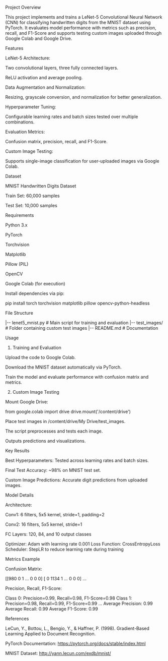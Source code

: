 Project Overview

This project implements and trains a LeNet-5 Convolutional Neural Network (CNN) for classifying handwritten digits from the MNIST dataset using PyTorch. It evaluates model performance with metrics such as precision, recall, and F1-Score and supports testing custom images uploaded through Google Colab and Google Drive.

Features

LeNet-5 Architecture:

Two convolutional layers, three fully connected layers.

ReLU activation and average pooling.

Data Augmentation and Normalization:

Resizing, grayscale conversion, and normalization for better generalization.

Hyperparameter Tuning:

Configurable learning rates and batch sizes tested over multiple combinations.

Evaluation Metrics:

Confusion matrix, precision, recall, and F1-Score.

Custom Image Testing:

Supports single-image classification for user-uploaded images via Google Colab.

Dataset

MNIST Handwritten Digits Dataset

Train Set: 60,000 samples

Test Set: 10,000 samples

Requirements

Python 3.x

PyTorch

Torchvision

Matplotlib

Pillow (PIL)

OpenCV

Google Colab (for execution)

Install dependencies via pip:

pip install torch torchvision matplotlib pillow opencv-python-headless

File Structure

|-- lenet5_mnist.py  # Main script for training and evaluation
|-- test_images/     # Folder containing custom test images
|-- README.md        # Documentation

Usage

1. Training and Evaluation

Upload the code to Google Colab.

Download the MNIST dataset automatically via PyTorch.

Train the model and evaluate performance with confusion matrix and metrics.

2. Custom Image Testing

Mount Google Drive:

from google.colab import drive
drive.mount('/content/drive')

Place test images in /content/drive/My Drive/test_images.

The script preprocesses and tests each image.

Outputs predictions and visualizations.

Key Results

Best Hyperparameters: Tested across learning rates and batch sizes.

Final Test Accuracy: ~98% on MNIST test set.

Custom Image Predictions: Accurate digit predictions from uploaded images.

Model Details

Architecture:

Conv1: 6 filters, 5x5 kernel, stride=1, padding=2

Conv2: 16 filters, 5x5 kernel, stride=1

FC Layers: 120, 84, and 10 output classes

Optimizer: Adam with learning rate 0.001
Loss Function: CrossEntropyLoss
Scheduler: StepLR to reduce learning rate during training

Metrics Example

Confusion Matrix:

[[980   0   1 ... 0   0   0]
 [  0 1134  1 ... 0   0   0]
 ...

Precision, Recall, F1-Score:

Class 0: Precision=0.99, Recall=0.98, F1-Score=0.98
Class 1: Precision=0.98, Recall=0.99, F1-Score=0.99
...
Average Precision: 0.99
Average Recall: 0.99
Average F1-Score: 0.99

References

LeCun, Y., Bottou, L., Bengio, Y., & Haffner, P. (1998). Gradient-Based Learning Applied to Document Recognition.

PyTorch Documentation: https://pytorch.org/docs/stable/index.html

MNIST Dataset: http://yann.lecun.com/exdb/mnist/
